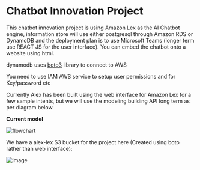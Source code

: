 # Chatbot Innovation Project

This chatbot innovation project is using Amazon Lex as the AI Chatbot engine, information store will use either postgresql through Amazon RDS or DynamoDB and the deployment plan is to use Microsoft Teams (longer term use REACT JS for the user interface). You can embed the chatbot onto a website using html.

dynamodb uses [boto3](https://boto3.amazonaws.com/v1/documentation/api/latest/index.html) library to connect to AWS

You need to use IAM AWS service to setup user permissions and for Key/password etc

Currently Alex has been built using the web interface for Amazon Lex for a few sample intents, but we will use the modeling building API long term as per diagram below.

**Current model**

![flowchart](https://user-images.githubusercontent.com/68733783/180014611-dcfd0fe8-ffc3-47d5-883c-8e0e56b49410.png)



We have a alex-lex S3 bucket for the project here (Created using boto rather than web interface):

![image](https://user-images.githubusercontent.com/68733783/180030497-e5e13052-bb50-4145-a603-2050172f8f62.png)
